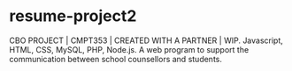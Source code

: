 # resume-project2
CBO PROJECT | CMPT353 | CREATED WITH A PARTNER | WIP. Javascript, HTML, CSS, MySQL, PHP, Node.js. A web program to support the communication between school counsellors and students.
